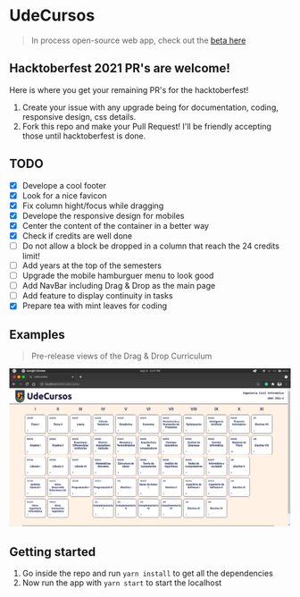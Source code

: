 # UdeCursos
> In process open-source web app, check out the [beta here](http://cxrlosk.me/udecursos/)

## Hacktoberfest 2021 PR's are welcome!
Here is where you get your remaining PR's for the hacktoberfest!
1. Create your issue with any upgrade being for documentation, coding, responsive design, css details.
2. Fork this repo and make your Pull Request! I'll be friendly accepting those until hacktoberfest is done.

## TODO
- [x] Develope a cool footer
- [x] Look for a nice favicon
- [x] Fix column hight/focus while dragging
- [x] Develope the responsive design for mobiles
- [x] Center the content of the container in a better way
- [x] Check if credits are well done
- [ ] Do not allow a block be dropped in a column that reach the 24 credits limit!
- [ ] Add years at the top of the semesters
- [ ] Upgrade the mobile hamburguer menu to look good
- [ ] Add NavBar including Drag & Drop as the main page
- [ ] Add feature to display continuity in tasks
- [x] Prepare tea with mint leaves for coding

## Examples
> Pre-release views of the Drag & Drop Curriculum

![image](assets/Screenshot2021-08-23.png)

## Getting started
1. Go inside the repo and run `yarn install` to get all the dependencies
2. Now run the app with `yarn start` to start the localhost

<br>

